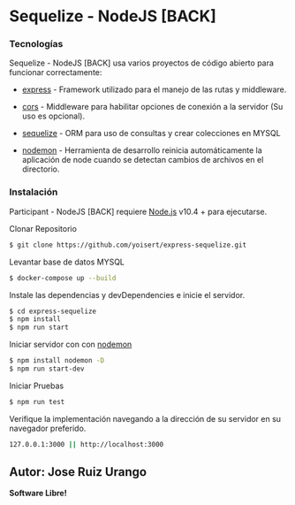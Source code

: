 # Sequelize - NodeJS [BACK]

### Tecnologías

Sequelize - NodeJS [BACK] usa varios proyectos de código abierto para funcionar correctamente:

* [express](http://expressjs.com/) - Framework utilizado para el manejo de las rutas y middleware.

* [cors](https://www.npmjs.com/package/cors) - Middleware para habilitar opciones de conexión a la servidor (Su uso es opcional).
* [sequelize](hhttps://sequelize.org/master/) - ORM para uso de consultas y crear colecciones en MYSQL

* [nodemon](https://www.npmjs.com/package/nodemon) - Herramienta de desarrollo reinicia automáticamente la aplicación de node cuando se detectan cambios de archivos en el directorio.


### Instalación

Participant - NodeJS [BACK] requiere [Node.js](https://nodejs.org/) v10.4 + para ejecutarse.

Clonar Repositorio
```sh
$ git clone https://github.com/yoisert/express-sequelize.git
```

Levantar base de datos MYSQL
```sh
$ docker-compose up --build  
```

Instale las dependencias y devDependencies e inicie el servidor.
```sh
$ cd express-sequelize
$ npm install 
$ npm run start
```
Iniciar servidor con con [nodemon](https://www.npmjs.com/package/nodemon)
```sh
$ npm install nodemon -D 
$ npm run start-dev
```
Iniciar Pruebas
```sh
$ npm run test
```
Verifique la implementación navegando a la dirección de su servidor en su navegador preferido.
```sh
127.0.0.1:3000 || http://localhost:3000
```


Autor: Jose Ruiz Urango
----
**Software Libre!**
